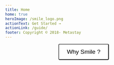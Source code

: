 ```yaml
---
title: Home
home: true
heroImage: /smile_logo.png
actionText: Get Started →
actionLink: /guide/
footer: Copyright © 2018- Metastay
---
```


<div style="text-align: center; padding-bottom: 5px">
  <button style="display: inline-block;font-size: 1.2rem;color: rgb(0, 0, 0);background-color: rgb(255, 255, 255);padding: 0.8rem 1.6rem;border-radius: 4px;transition: background-color 0.1s ease;">Why Smile ?</button>
</div>
<!-- <div class="features">
  <div class="feature">
    <h2>Simplicity First</h2>
    <p>Minimal setup with markdown-centered project structure helps you focus on writing.</p>
  </div>
  <div class="feature">
    <h2>Vue-Powered</h2>
    <p>Enjoy the dev experience of Vue + webpack, use Vue components in markdown, and develop custom themes with Vue.</p>
  </div>
  <div class="feature">
    <h2>Performant</h2>
    <p>VuePress generates pre-rendered static HTML for each page, and runs as an SPA once a page is loaded.</p>
  </div>
</div> -->


